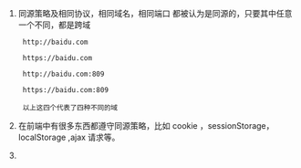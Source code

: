 1. 同源策略及相同协议，相同域名，相同端口 都被认为是同源的，只要其中任意一个不同，都是跨域
   
        http://baidu.com

        https://baidu.com

        http://baidu.com:809

        https://baidu.com:809

        以上这四个代表了四种不同的域

2. 在前端中有很多东西都遵守同源策略，比如 cookie ，sessionStorage， localStorage ,ajax 请求等。
3. 